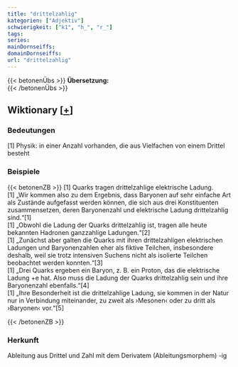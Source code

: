 ```yaml
---
title: "drittelzahlig"
kategorien: ["Adjektiv"]
schwierigkeit: ["k1", "h_", "r_"]
tags:
series:
mainDornseiffs:
domainDornseiffs:
url: "drittelzahlig"
---
```


{{< betonenÜbs >}}
**Übersetzung:**  
{{< /betonenÜbs >}}

## Wiktionary [[+](https://de.wiktionary.org/wiki/drittelzahlig)]

### Bedeutungen
[1] Physik: in einer Anzahl vorhanden, die aus Vielfachen von einem Drittel besteht  

### Beispiele
{{< betonenZB >}}
[1] Quarks tragen drittelzahlige elektrische Ladung.  
[1] „Wir kommen also zu dem Ergebnis, dass Baryonen auf sehr einfache Art als Zustände aufgefasst werden können, die sich aus drei Konstituenten zusammensetzen, deren Baryonenzahl und elektrische Ladung drittelzahlig sind.“[1]  
[1] „Obwohl die Ladung der Quarks drittelzahlig ist, tragen alle heute bekannten Hadronen ganzzahlige Ladungen.“[2]  
[1] „Zunächst aber galten die Quarks mit ihren drittelzahligen elektrischen Ladungen und Baryonenzahlen eher als fiktive Teilchen, insbesondere deshalb, weil sie trotz intensiven Suchens nicht als isolierte Teilchen beobachtet werden konnten.“[3]  
[1] „Drei Quarks ergeben ein Baryon, z. B. ein Proton, das die elektrische Ladung +e hat. Also muss die Ladung der Quarks drittelzahlig sein und ihre Baryonenzahl ebenfalls.“[4]  
[1] „Ihre Besonderheit ist die drittelzahlige Ladung, sie kommen in der Natur nur in Verbindung miteinander, zu zweit als ›Mesonen‹ oder zu dritt als ›Baryonen‹ vor.“[5]  

{{< /betonenZB >}}
### Herkunft
Ableitung aus  Drittel und Zahl mit dem Derivatem (Ableitungsmorphem) -ig  


